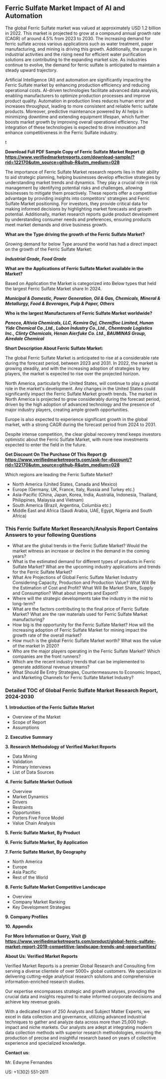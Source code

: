 <h2>Ferric Sulfate Market Impact of AI and Automation</h2><p>The global Ferric Sulfate market was valued at approximately USD 1.2 billion in 2022. This market is projected to grow at a compound annual growth rate (CAGR) of around 4.5% from 2023 to 2030. The increasing demand for ferric sulfate across various applications such as water treatment, paper manufacturing, and mining is driving this growth. Additionally, the surge in industrial activities and the rising need for efficient water purification solutions are contributing to the expanding market size. As industries continue to evolve, the demand for ferric sulfate is anticipated to maintain a steady upward trajectory.</p><p>Artificial Intelligence (AI) and automation are significantly impacting the Ferric Sulfate market by enhancing production efficiency and reducing operational costs. AI-driven technologies facilitate advanced data analysis, enabling manufacturers to optimize production processes and improve product quality. Automation in production lines reduces human error and increases throughput, leading to more consistent and reliable ferric sulfate products. Moreover, predictive maintenance powered by AI helps in minimizing downtime and extending equipment lifespan, which further boosts market growth by improving overall operational efficiency. The integration of these technologies is expected to drive innovation and enhance competitiveness in the Ferric Sulfate industry.</p>t</p><p id="" class=""><strong>Download Full PDF Sample Copy of Ferric Sulfate Market Report @ <a href="https://www.verifiedmarketreports.com/download-sample/?rid=122170&utm_source=github-R&utm_medium=028" target="_blank">https://www.verifiedmarketreports.com/download-sample/?rid=122170&utm_source=github-R&utm_medium=028</a></strong></p><p>The importance of&nbsp;Ferric Sulfate Market research reports lies in their ability to aid strategic planning, helping businesses develop effective strategies by understanding market trends and dynamics. They play a crucial role in risk management by identifying potential risks and challenges, allowing businesses to mitigate them proactively. These reports offer a competitive advantage by providing insights into competitors' strategies and Ferric Sulfate Market positioning. For investors, they provide critical data for making informed decisions by highlighting market forecasts and growth potential. Additionally, market research reports guide product development by understanding consumer needs and preferences, ensuring products meet market demands and drive business growth.</p><p><strong>What are the&nbsp;Type driving the growth of the Ferric Sulfate Market?</strong></p><p id="" class="">Growing demand for below Type around the world has had a direct impact on the growth of the Ferric Sulfate Market:</p><em><strong>Industrial Grade, Food Grade</strong></em></p><strong>What are the&nbsp;Applications&nbsp;of Ferric Sulfate Market available in the Market?</strong></p><p id="" class="">Based on Application the Market is categorized into Below types that held the largest Ferric Sulfate Market share In 2024.</p><em><strong>Municipal & Domestic, Power Generation, Oil & Gas, Chemicals, Mineral & Metallurgy, Food & Beverages, Pulp & Paper, Others</strong></em></p><strong>Who is the largest Manufacturers of Ferric Sulfate Market worldwide?</strong></p><p><em><strong>Pencco, Altivia Chemicals, LLC, Kemira Oyj, Chemifloc Limited, Hunan Yide Chemical Co.,Ltd., Lubon Industry Co.,Ltd., Chemtrade Logistics Inc., Clinty Chemicals, Henan Aierfuke Co. Ltd., BAUMINAS Group, Airedale Chemical</strong></em></p><p id="" class=""><strong>Short Description About Ferric Sulfate Market:</strong></p><p>The global Ferric Sulfate Market is anticipated to rise at a considerable rate during the forecast period, between 2023 and 2031. In 2022, the market is growing steadily, and with the increasing adoption of strategies by key players, the market is expected to rise over the projected horizon.</p><p>North America, particularly the United States, will continue to play a pivotal role in the market's development. Any changes in the United States could significantly impact the Ferric Sulfate Market growth trends. The market in North America is projected to grow considerably during the forecast period, driven by the high adoption of advanced technology and the presence of major industry players, creating ample growth opportunities.</p><p>Europe is also expected to experience significant growth in the global market, with a strong CAGR during the forecast period from 2024 to 2031.</p><p>Despite intense competition, the clear global recovery trend keeps investors optimistic about the Ferric Sulfate Market, with more new investments expected to enter the field in the future.</p><p id="" class=""><strong>Get Discount On The Purchase Of This Report @ <a href="https://www.verifiedmarketreports.com/ask-for-discount/?rid=122170&utm_source=github-R&utm_medium=028" target="_blank">https://www.verifiedmarketreports.com/ask-for-discount/?rid=122170&utm_source=github-R&utm_medium=028</a></strong></p>Which regions are leading the Ferric Sulfate Market?</p><ul><li>North America (United States, Canada and Mexico)</li><li>Europe (Germany, UK, France, Italy, Russia and Turkey etc.)</li><li>Asia-Pacific (China, Japan, Korea, India, Australia, Indonesia, Thailand, Philippines, Malaysia and Vietnam)</li><li>South America (Brazil, Argentina, Columbia etc.)</li><li>Middle East and Africa (Saudi Arabia, UAE, Egypt, Nigeria and South Africa)</li></ul><h3 id="" class="">This Ferric Sulfate Market Research/Analysis Report Contains Answers to your following Questions</h3><ul><li>What are the global trends in the Ferric Sulfate Market? Would the market witness an increase or decline in the demand in the coming years?</li><li>What is the estimated demand for different types of products in Ferric Sulfate Market? What are the upcoming industry applications and trends for the Ferric Sulfate Market?</li><li>What Are Projections of Global Ferric Sulfate Market Industry Considering Capacity, Production and Production Value? What Will Be the Estimation of Cost and Profit? What Will Be Market Share, Supply and Consumption? What about imports and Export?</li><li>Where will the strategic developments take the industry in the mid to long-term?</li><li>What are the factors contributing to the final price of Ferric Sulfate Market? What are the raw materials used for Ferric Sulfate Market manufacturing?</li><li>How big is the opportunity for the Ferric Sulfate Market? How will the increasing adoption of Ferric Sulfate Market for mining impact the growth rate of the overall market?</li><li>How much is the global Ferric Sulfate Market worth? What was the value of the market In 2020?</li><li>Who are the major players operating in the Ferric Sulfate Market? Which companies are the front runners?</li><li>Which are the recent industry trends that can be implemented to generate additional revenue streams?</li><li>What Should Be Entry Strategies, Countermeasures to Economic Impact, and Marketing Channels for Ferric Sulfate Market Industry?</li></ul><h3 id="" class="">Detailed TOC of Global Ferric Sulfate Market Research Report, 2024-2030</h3><p id="" class=""><strong>1. Introduction of the Ferric Sulfate Market</strong></p><ul><li>Overview of the Market</li><li>Scope of Report</li><li>Assumptions</li></ul><p id="" class=""><strong>2. Executive Summary</strong></p><p id="" class=""><strong>3. Research Methodology of Verified Market Reports</strong></p><ul><li>Data Mining</li><li>Validation</li><li>Primary Interviews</li><li>List of Data Sources</li></ul><p id="" class=""><strong>4. Ferric Sulfate Market Outlook</strong></p><ul><li>Overview</li><li>Market Dynamics</li><li>Drivers</li><li>Restraints</li><li>Opportunities</li><li>Porters Five Force Model</li><li>Value Chain Analysis</li></ul><p id="" class=""><strong>5. Ferric Sulfate Market, By Product</strong></p><p id="" class=""><strong>6. Ferric Sulfate Market, By Application</strong></p><p id="" class=""><strong>7. Ferric Sulfate Market, By Geography</strong></p><ul><li>North America</li><li>Europe</li><li>Asia Pacific</li><li>Rest of the World</li></ul><p id="" class=""><strong>8. Ferric Sulfate Market Competitive Landscape</strong></p><ul><li>Overview</li><li>Company Market Ranking</li><li>Key Development Strategies</li></ul><p id="" class=""><strong>9. Company Profiles</strong></p><p id="" class=""><strong>10. Appendix</strong></p><p id="" class=""><strong>For More Information or Query, Visit @ <a href="https://www.verifiedmarketreports.com/product/global-ferric-sulfate-market-report-2019-competitive-landscape-trends-and-opportunities/" target="_blank">https://www.verifiedmarketreports.com/product/global-ferric-sulfate-market-report-2019-competitive-landscape-trends-and-opportunities/</a></strong></p><p id="" class=""><strong>About Us: Verified Market Reports</strong></p><p id="" class="">Verified Market Reports is a premier Global Research and Consulting firm serving a diverse clientele of over 5000+ global customers. We specialize in delivering cutting-edge analytical research solutions and comprehensive information-enriched research studies.</p><p id="" class="">Our expertise encompasses strategic and growth analyses, providing the crucial data and insights required to make informed corporate decisions and achieve key revenue goals.</p><p id="" class="">With a dedicated team of 250 Analysts and Subject Matter Experts, we excel in data collection and governance, utilizing advanced industrial techniques to gather and analyze data across more than 25,000 high-impact and niche markets. Our analysts are adept at integrating modern data collection methods with superior research methodologies, ensuring the production of precise and insightful research based on years of collective experience and specialized knowledge.</p><p id="" class=""><strong>Contact us:</strong></p><p id="" class="">Mr. Edwyne Fernandes</p><p id="" class="">US: +1(302) 551-2611</p>